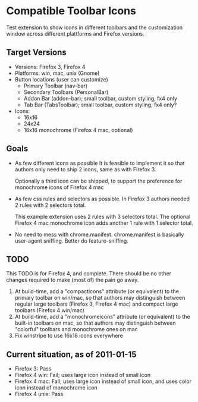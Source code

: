 Compatible Toolbar Icons
===

Test extension to show icons in different toolbars and the customization
window across different plattforms and Firefox versions.

Target Versions
---

* Versions: Firefox 3, Firefox 4
* Platforms: win, mac, unix (Gnome)
* Button locations (user can customize)
  - Primary Toolbar (nav-bar)
  - Secondary Toolbars (PersonalBar)
  - Addon Bar (addon-bar); small toolbar, custom styling, fx4 only
  - Tab Bar (TabsToolbar); small toolbar, custom styling, fx4 only?
* Icons:
  - 16x16
  - 24x24
  - 16x16 monochrome (Firefox 4 mac, optional)

Goals
---

* As few different icons as possible
  It is feasible to implement it so that authors only need to ship 2 icons,
  same as with Firefox 3.
  
  Optionally a third icon can be shipped, to support the preference for
  monochrome icons of Firefox 4 mac
* As few css rules and selectors as possible.
  In Firefox 3 authors needed 2 rules with 2 selectors total.
  
  This example extension uses 2 rules with 3 selectors total. The optional
  Firefox 4 mac monochrome icon adds another 1 rule with 1 selector total.
* No need to mess with chrome.manifest.
  chrome.manifest is basically user-agent sniffing. Better do feature-sniffing.

TODO
---
This TODO is for Firefox 4, and complete. There should be no other changes required to make (most of) the pain go away.

1. At build-time, add a "compacticons" attribute (or equivalent) to the primary toolbar on win/mac, so that authors may distinguish between regular large toolbars (Firefox 3, Firefox 4 mac) and compact large toolbars (Firefox 4 win/mac)
2. At build-time, add a "monochromeicons" attribute (or equivalent) to the built-in toolbars on mac, so that authors may distinguish between "colorful" toolbars and monochrome ones on mac
3. Fix winstripe to use 16x16 icons everywhere

Current situation, as of 2011-01-15
---

* Firefox 3: Pass
* Firefox 4 win: Fail; uses large icon instead of small icon
* Firefox 4 mac: Fail; uses large icon instead of small icon, and uses color icon instead of monochrome icon
* Firefox 4 unix: Pass